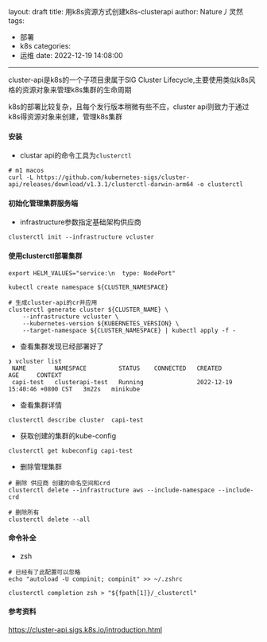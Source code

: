 layout: draft
title: 用k8s资源方式创建k8s-clusterapi
author: Nature丿灵然
tags:
  - 部署
  - k8s
categories:
  - 运维
date: 2022-12-19 14:08:00
---
cluster-api是k8s的一个子项目隶属于SIG Cluster Lifecycle,主要使用类似k8s风格的资源对象来管理k8s集群的生命周期

<!--more-->

k8s的部署比较复杂，且每个发行版本稍微有些不应，cluster api则致力于通过k8s得资源对象来创建，管理k8s集群

#### 安装

- clustar api的命令工具为`clusterctl`

```shell
# m1 macos
curl -L https://github.com/kubernetes-sigs/cluster-api/releases/download/v1.3.1/clusterctl-darwin-arm64 -o clusterctl
```

#### 初始化管理集群服务端

- infrastructure参数指定基础架构供应商

```shell
clusterctl init --infrastructure vcluster
```

#### 使用clusterctl部署集群

```shell
export HELM_VALUES="service:\n  type: NodePort"

kubectl create namespace ${CLUSTER_NAMESPACE}

# 生成cluster-api的cr并应用
clusterctl generate cluster ${CLUSTER_NAME} \
    --infrastructure vcluster \
    --kubernetes-version ${KUBERNETES_VERSION} \
    --target-namespace ${CLUSTER_NAMESPACE} | kubectl apply -f -
```

- 查看集群发现已经部署好了

```shell
❯ vcluster list        
 NAME        NAMESPACE         STATUS    CONNECTED   CREATED                         AGE     CONTEXT   
 capi-test   clusterapi-test   Running               2022-12-19 15:40:46 +0800 CST   3m22s   minikube  
```

- 查看集群详情

```shell
clusterctl describe cluster  capi-test
```

- 获取创建的集群的kube-config

```shell
clusterctl get kubeconfig capi-test
```

- 删除管理集群

```shell
# 删除 供应商 创建的命名空间和crd
clusterctl delete --infrastructure aws --include-namespace --include-crd

# 删除所有
clusterctl delete --all
```

#### 命令补全

- zsh

```shell
# 已经有了此配置可以忽略
echo "autoload -U compinit; compinit" >> ~/.zshrc

clusterctl completion zsh > "${fpath[1]}/_clusterctl"
```

#### 参考资料

<https://cluster-api.sigs.k8s.io/introduction.html>
